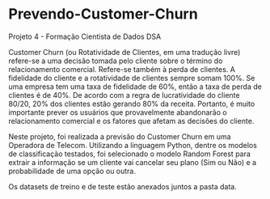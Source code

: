 # Prevendo-Customer-Churn

Projeto 4 - Formação Cientista de Dados DSA

Customer Churn (ou Rotatividade de Clientes, em uma tradução livre) refere-se a uma decisão tomada pelo cliente sobre o término do relacionamento comercial. Refere-se também à perda de clientes. A fidelidade do cliente e a rotatividade de clientes sempre somam 100%. Se uma empresa tem uma taxa de fidelidade de 60%, então a taxa de perda de clientes é de 40%. De acordo com a regra de lucratividade do cliente 80/20, 20% dos clientes estão gerando 80% da receita. Portanto, é muito importante prever os usuários que provavelmente
abandonarão o relacionamento comercial e os fatores que afetam as decisões do cliente. 

Neste projeto, foi realizada a previsão do Customer Churn em uma Operadora de Telecom. Utilizando a linguagem Python, dentre os modelos de classificação testados, foi selecionado o modelo Random Forest para extrair a informação se um cliente vai cancelar seu plano (Sim ou Não) e a probabilidade de uma opção ou outra.

Os datasets de treino e de teste estão anexados juntos a pasta data.
